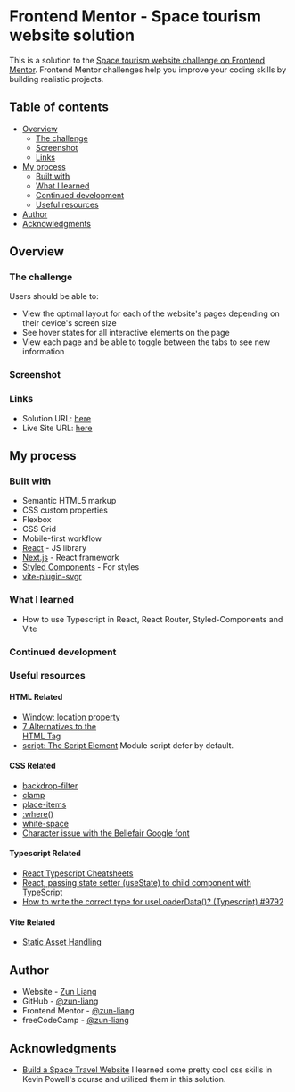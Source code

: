 # Frontend Mentor - Space tourism website solution

This is a solution to the [Space tourism website challenge on Frontend Mentor](https://www.frontendmentor.io/challenges/space-tourism-multipage-website-gRWj1URZ3). Frontend Mentor challenges help you improve your coding skills by building realistic projects.

## Table of contents

- [Overview](#overview)
  - [The challenge](#the-challenge)
  - [Screenshot](#screenshot)
  - [Links](#links)
- [My process](#my-process)
  - [Built with](#built-with)
  - [What I learned](#what-i-learned)
  - [Continued development](#continued-development)
  - [Useful resources](#useful-resources)
- [Author](#author)
- [Acknowledgments](#acknowledgments)

## Overview

### The challenge

Users should be able to:

- View the optimal layout for each of the website's pages depending on their device's screen size
- See hover states for all interactive elements on the page
- View each page and be able to toggle between the tabs to see new information

### Screenshot

### Links

- Solution URL: [here](https://your-solution-url.com)
- Live Site URL: [here](https://your-live-site-url.com)

## My process

### Built with

- Semantic HTML5 markup
- CSS custom properties
- Flexbox
- CSS Grid
- Mobile-first workflow
- [React](https://reactjs.org/) - JS library
- [Next.js](https://nextjs.org/) - React framework
- [Styled Components](https://styled-components.com/) - For styles
- [vite-plugin-svgr](https://www.npmjs.com/package/vite-plugin-svgr)

### What I learned

- How to use Typescript in React, React Router, Styled-Components and Vite

### Continued development

### Useful resources

#### HTML Related

- [Window: location property](https://developer.mozilla.org/en-US/docs/Web/API/Window/location)
- [7 Alternatives to the <div> HTML Tag](https://medium.com/@zac_heisey/7-alternatives-to-the-div-html-tag-7c888c7b5036)
- [script: The Script Element](https://developer.mozilla.org/en-US/docs/Web/HTML/Element/script)
  Module script defer by default.

#### CSS Related

- [backdrop-filter](https://developer.mozilla.org/en-US/docs/Web/CSS/backdrop-filter)
- [clamp](https://developer.mozilla.org/en-US/docs/Web/CSS/clamp)
- [place-items](https://developer.mozilla.org/en-US/docs/Web/CSS/place-items)
- [:where()](https://developer.mozilla.org/en-US/docs/Web/CSS/:where)
- [white-space](https://developer.mozilla.org/en-US/docs/Web/CSS/white-space)
- [Character issue with the Bellefair Google font](https://stackoverflow.com/questions/72577560/character-issue-with-the-bellefair-google-font)

#### Typescript Related

- [React Typescript Cheatsheets](https://react-typescript-cheatsheet.netlify.app/)
- [React, passing state setter (useState) to child component with TypeScript](https://stackoverflow.com/questions/72383412/react-passing-state-setter-usestate-to-child-component-with-typescript)
- [How to write the correct type for useLoaderData()? (Typescript) #9792](https://github.com/remix-run/react-router/discussions/9792)

#### Vite Related

- [Static Asset Handling](https://vitejs.dev/guide/assets)

## Author

- Website - [Zun Liang](https://zunldev.com/)
- GitHub - [@zun-liang](https://github.com/zun-liang)
- Frontend Mentor - [@zun-liang](https://www.frontendmentor.io/profile/zun-liang)
- freeCodeCamp - [@zun-liang](https://www.freecodecamp.org/zun-liang)

## Acknowledgments

- [Build a Space Travel Website](https://scrimba.com/learn/spacetravel)
  I learned some pretty cool css skills in Kevin Powell's course and utilized them in this solution.
